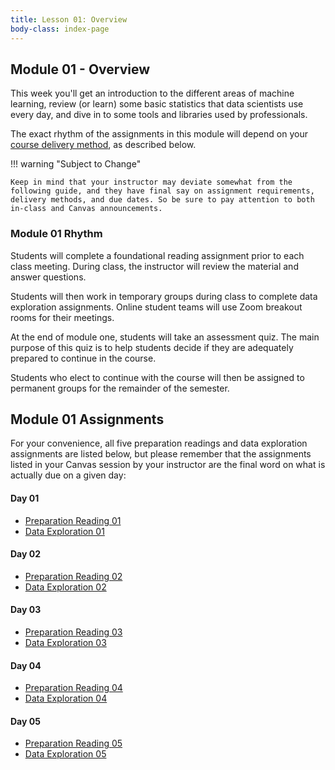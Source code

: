 ```yaml
---
title: Lesson 01: Overview
body-class: index-page
---
```


## Module 01 - Overview

This week you'll get an introduction to the different areas of machine learning, review (or learn) some basic statistics that data scientists use every day, and dive in to some tools and libraries used by professionals.

The exact rhythm of the assignments in this module will depend on your [course delivery method](https://www.byui.edu/registration/when-do-i-register/fall-registration-guide), as described below.

!!! warning "Subject to Change"
	
	Keep in mind that your instructor may deviate somewhat from the following guide, and they have final say on assignment requirements, delivery methods, and due dates. So be sure to pay attention to both in-class and Canvas announcements.

### Module 01 Rhythm

Students will complete a foundational reading assignment prior to each class meeting. During class, the instructor will review the material and answer questions. 

Students will then work in temporary groups during class to complete data exploration assignments. Online student teams will use Zoom breakout rooms for their meetings.

At the end of module one, students will take an assessment quiz. The main purpose of this quiz is to help students decide if they are adequately prepared to continue in the course.

Students who elect to continue with the course will then be assigned to permanent groups for the remainder of the semester.


## Module 01 Assignments

For your convenience, all five preparation readings and data exploration assignments are listed below, but please remember that the assignments listed in your Canvas session by your instructor are the final word on what is actually due on a given day:

#### Day 01
* [Preparation Reading 01](./preparation-01.html)
* [Data Exploration 01](./exploration-01.html)

#### Day 02
* [Preparation Reading 02](./preparation-02.html)
* [Data Exploration 02](./exploration-02.html)

#### Day 03
* [Preparation Reading 03](./preparation-03.html)
* [Data Exploration 03](./exploration-03.html)

#### Day 04
* [Preparation Reading 04](./preparation-04.html)
* [Data Exploration 04](./exploration-04.html)

#### Day 05
* [Preparation Reading 05](./preparation-05.html)
* [Data Exploration 05](./exploration-05.html)



